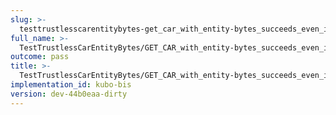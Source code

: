 ```yaml
---
slug: >-
  testtrustlesscarentitybytes-get_car_with_entity-bytes_succeeds_even_if_the_gateway_is_missing_a_block_after_the_requested_range_(accept_header)-header_etag
full_name: >-
  TestTrustlessCarEntityBytes/GET_CAR_with_entity-bytes_succeeds_even_if_the_gateway_is_missing_a_block_after_the_requested_range_(Accept_Header)/Header_Etag
outcome: pass
title: >-
  TestTrustlessCarEntityBytes/GET_CAR_with_entity-bytes_succeeds_even_if_the_gateway_is_missing_a_block_after_the_requested_range_(Accept_Header)/Header_Etag
implementation_id: kubo-bis
version: dev-44b0eaa-dirty
---
```


